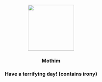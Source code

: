 <p align="center">
    <img src="https://raw.githubusercontent.com/PokeAPI/sprites/master/sprites/pokemon/414.png" width="150" height="150">
</p>
<h3 align="center"> <b>Mothim</b></h3>
<h3 align="center">Have a terrifying day! (contains irony)</h3>

